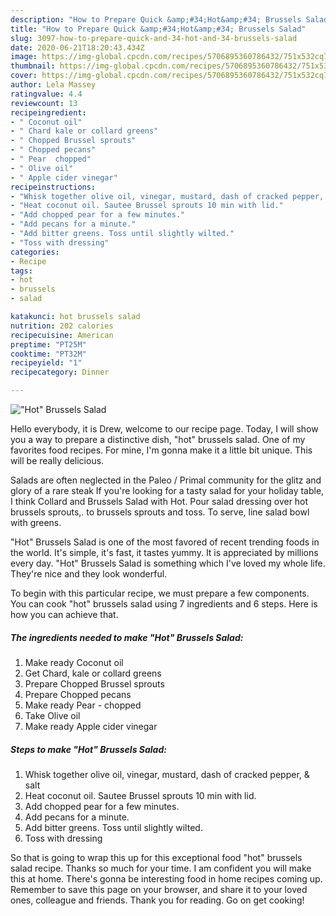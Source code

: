```yaml
---
description: "How to Prepare Quick &amp;#34;Hot&amp;#34; Brussels Salad"
title: "How to Prepare Quick &amp;#34;Hot&amp;#34; Brussels Salad"
slug: 3097-how-to-prepare-quick-and-34-hot-and-34-brussels-salad
date: 2020-06-21T18:20:43.434Z
image: https://img-global.cpcdn.com/recipes/5706895360786432/751x532cq70/hot-brussels-salad-recipe-main-photo.jpg
thumbnail: https://img-global.cpcdn.com/recipes/5706895360786432/751x532cq70/hot-brussels-salad-recipe-main-photo.jpg
cover: https://img-global.cpcdn.com/recipes/5706895360786432/751x532cq70/hot-brussels-salad-recipe-main-photo.jpg
author: Lela Massey
ratingvalue: 4.4
reviewcount: 13
recipeingredient:
- " Coconut oil"
- " Chard kale or collard greens"
- " Chopped Brussel sprouts"
- " Chopped pecans"
- " Pear  chopped"
- " Olive oil"
- " Apple cider vinegar"
recipeinstructions:
- "Whisk together olive oil, vinegar, mustard, dash of cracked pepper, &amp; salt"
- "Heat coconut oil. Sautee Brussel sprouts 10 min with lid."
- "Add chopped pear for a few minutes."
- "Add pecans for a minute."
- "Add bitter greens. Toss until slightly wilted."
- "Toss with dressing"
categories:
- Recipe
tags:
- hot
- brussels
- salad

katakunci: hot brussels salad 
nutrition: 202 calories
recipecuisine: American
preptime: "PT25M"
cooktime: "PT32M"
recipeyield: "1"
recipecategory: Dinner

---
```



![&#34;Hot&#34; Brussels Salad](https://img-global.cpcdn.com/recipes/5706895360786432/751x532cq70/hot-brussels-salad-recipe-main-photo.jpg)

Hello everybody, it is Drew, welcome to our recipe page. Today, I will show you a way to prepare a distinctive dish, &#34;hot&#34; brussels salad. One of my favorites food recipes. For mine, I'm gonna make it a little bit unique. This will be really delicious.

Salads are often neglected in the Paleo / Primal community for the glitz and glory of a rare steak If you&#39;re looking for a tasty salad for your holiday table, I think Collard and Brussels Salad with Hot. Pour salad dressing over hot brussels sprouts,. to brussels sprouts and toss. To serve, line salad bowl with greens.

&#34;Hot&#34; Brussels Salad is one of the most favored of recent trending foods in the world. It's simple, it's fast, it tastes yummy. It is appreciated by millions every day. &#34;Hot&#34; Brussels Salad is something which I've loved my whole life. They're nice and they look wonderful.


To begin with this particular recipe, we must prepare a few components. You can cook &#34;hot&#34; brussels salad using 7 ingredients and 6 steps. Here is how you can achieve that.

<!--inarticleads1-->

##### The ingredients needed to make &#34;Hot&#34; Brussels Salad:

1. Make ready  Coconut oil
1. Get  Chard, kale or collard greens
1. Prepare  Chopped Brussel sprouts
1. Prepare  Chopped pecans
1. Make ready  Pear - chopped
1. Take  Olive oil
1. Make ready  Apple cider vinegar




<!--inarticleads2-->

##### Steps to make &#34;Hot&#34; Brussels Salad:

1. Whisk together olive oil, vinegar, mustard, dash of cracked pepper, &amp; salt
1. Heat coconut oil. Sautee Brussel sprouts 10 min with lid.
1. Add chopped pear for a few minutes.
1. Add pecans for a minute.
1. Add bitter greens. Toss until slightly wilted.
1. Toss with dressing




So that is going to wrap this up for this exceptional food &#34;hot&#34; brussels salad recipe. Thanks so much for your time. I am confident you will make this at home. There's gonna be interesting food in home recipes coming up. Remember to save this page on your browser, and share it to your loved ones, colleague and friends. Thank you for reading. Go on get cooking!
